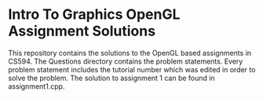 # Intro To Graphics OpenGL Assignment Solutions

This repository contains the solutions to the OpenGL based assignments in CS594. 
The Questions directory contains the problem statements. Every problem statement includes the tutorial number which was edited in order to solve the problem. The solution to assignment 1 can be found in assignment1.cpp.
